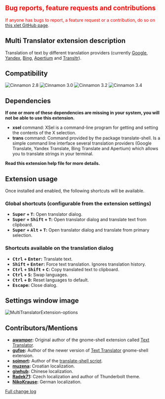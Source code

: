 <h2 style="color:red;">Bug reports, feature requests and contributions</h2>
<span style="color:red;">
If anyone has bugs to report, a feature request or a contribution, do so on <a href="https://github.com/Odyseus/CinnamonTools">this xlet GitHub page</a>.
</span>

## Multi Translator extension description

Translation of text by different translation providers (currently [Google](https://translate.google.com), [Yandex](https://translate.yandex.net), [Bing](https://www.bing.com/translator), [Apertium](https://www.apertium.org) and [Transltr](http://transltr.org)).

## Compatibility

![Cinnamon 2.8](https://odyseus.github.io/CinnamonTools/lib/badges/cinn-2.8.svg)
![Cinnamon 3.0](https://odyseus.github.io/CinnamonTools/lib/badges/cinn-3.0.svg)
![Cinnamon 3.2](https://odyseus.github.io/CinnamonTools/lib/badges/cinn-3.2.svg)
![Cinnamon 3.4](https://odyseus.github.io/CinnamonTools/lib/badges/cinn-3.4.svg)

## Dependencies

**If one or more of these dependencies are missing in your system, you will not be able to use this extension.**

- **xsel** command: XSel is a command-line program for getting and setting the contents of the X selection.
- **trans** command: Command provided by the package translate-shell. Is a simple command line interface several translation providers (Google Translate, Yandex Translate, Bing Translate and Apertium) which allows you to translate strings in your terminal.

**Read this extension help file for more details.**

## Extension usage

Once installed and enabled, the following shortcuts will be available.

### Global shortcuts (configurable from the extension settings)

- **<kbd>Super</kbd> + <kbd>T</kbd>:** Open translator dialog.
- **<kbd>Super</kbd> + <kbd>Shift</kbd> + <kbd>T</kbd>:** Open translator dialog and translate text from clipboard.
- **<kbd>Super</kbd> + <kbd>Alt</kbd> + <kbd>T</kbd>:** Open translator dialog and translate from primary selection.

### Shortcuts available on the translation dialog

- **<kbd>Ctrl</kbd> + <kbd>Enter</kbd>:** Translate text.
- **<kbd>Shift</kbd> + <kbd>Enter</kbd>:** Force text translation. Ignores translation history.
- **<kbd>Ctrl</kbd> + <kbd>Shift</kbd> + <kbd>C</kbd>:** Copy translated text to clipboard.
- **<kbd>Ctrl</kbd> + <kbd>S</kbd>:** Swap languages.
- **<kbd>Ctrl</kbd> + <kbd>D</kbd>:** Reset languages to default.
- **<kbd>Escape</kbd>:** Close dialog.

## Settings window image

![MultiTranslatorExtension-options](https://odyseus.github.io/CinnamonTools/lib/img/MultiTranslatorExtension-options.gif)

## Contributors/Mentions
- **[awamper](https://github.com/awamper):** Original author of the gnome-shell extension called [Text Translator](https://github.com/awamper/text-translator).
- **[gufoe](https://github.com/gufoe):** Author of the newer version of [Text Translator](https://github.com/gufoe/text-translator) gnome-shell extension.
- **[soimort](https://github.com/soimort):** Author of the [translate-shell script](https://github.com/soimort/translate-shell).
- **[muzena](https://github.com/muzena):** Croatian localization.
- **[giwhub](https://github.com/giwhub):** Chinese localization.
- **[Radek71](https://github.com/Radek71):** Czech localization and author of Thunderbolt theme.
- **[NikoKrause](https://github.com/NikoKrause):** German localization.

[Full change log](https://github.com/Odyseus/CinnamonTools/blob/master/extensions/0dyseus%40MultiTranslatorExtension/CHANGELOG.md)
